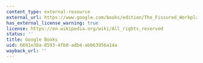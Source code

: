 ```yaml
---
content_type: external-resource
external_url: https://www.google.com/books/edition/The_Fissured_Workplace/k4_zAgAAQBAJ?hl=en&gbpv=1
has_external_license_warning: true
license: https://en.wikipedia.org/wiki/All_rights_reserved
status: ''
title: Google Books
uid: 6691e38a-0593-4fb0-adb4-abb63956a14a
wayback_url: ''
---
```

